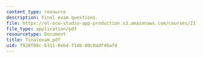 ```yaml
---
content_type: resource
description: Final exam questions.
file: https://ol-ocw-studio-app-production.s3.amazonaws.com/courses/21l-012-forms-of-western-narrative-spring-2004/f920f08cb3110eb4714b80c0adf46afd_finalexam.pdf
file_type: application/pdf
resourcetype: Document
title: finalexam.pdf
uid: f920f08c-b311-0eb4-714b-80c0adf46afd
---
```

